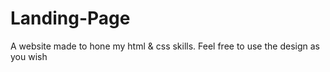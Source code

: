 # Landing-Page
A website made to hone my html &amp; css skills. Feel free to use the design as you wish
